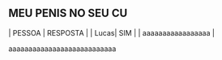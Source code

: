 ## MEU PENIS NO SEU CU

| PESSOA | RESPOSTA |
| Lucas| SIM      |
| aaaaaaaaaaaaaaaaa |

aaaaaaaaaaaaaaaaaaaaaaaaaaa
